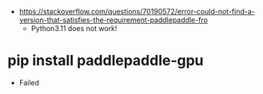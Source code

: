 * https://stackoverflow.com/questions/70190572/error-could-not-find-a-version-that-satisfies-the-requirement-paddlepaddle-fro
  * Python3.11 does not work!


#  pip install paddlepaddle-gpu 
* Failed
